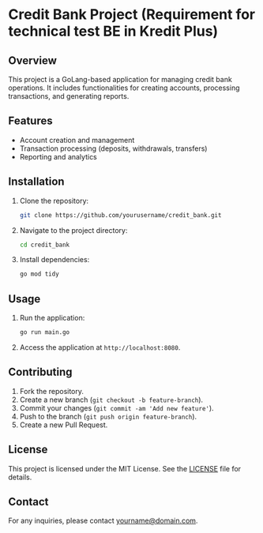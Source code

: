 # Credit Bank Project (Requirement for technical test BE in Kredit Plus)

## Overview

This project is a GoLang-based application for managing credit bank operations. It includes functionalities for creating accounts, processing transactions, and generating reports.

## Features

- Account creation and management
- Transaction processing (deposits, withdrawals, transfers)
- Reporting and analytics

## Installation

1. Clone the repository:
   ```sh
   git clone https://github.com/yourusername/credit_bank.git
   ```
2. Navigate to the project directory:
   ```sh
   cd credit_bank
   ```
3. Install dependencies:
   ```sh
   go mod tidy
   ```

## Usage

1. Run the application:
   ```sh
   go run main.go
   ```
2. Access the application at `http://localhost:8080`.

## Contributing

1. Fork the repository.
2. Create a new branch (`git checkout -b feature-branch`).
3. Commit your changes (`git commit -am 'Add new feature'`).
4. Push to the branch (`git push origin feature-branch`).
5. Create a new Pull Request.

## License

This project is licensed under the MIT License. See the [LICENSE](LICENSE) file for details.

## Contact

For any inquiries, please contact [yourname@domain.com](mailto:yourname@domain.com).
